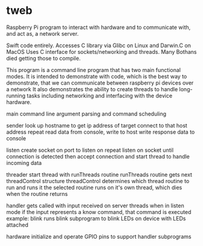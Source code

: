 # tweb
Raspberry Pi program to interact with hardware and to communicate with, and act as, a network server.

Swift code entirely. Accesses C library via Glibc on Linux and Darwin.C on MacOS
Uses C interface for sockets/networking and threads. Many Bothans died getting those to compile.

This program is a command line program that has two main functional modes.
It is intended to demonstrate with code, which is the best way to demonstrate,
  that we can communicate between raspberry pi devices over a network
It also demonstrates the ability to create threads to handle long-running tasks
  including networking and interfacing with the device hardware.


main
  command line argument parsing and command scheduling

sender
  look up hostname to get ip address of target
  connect to that host address
  repeat
    read data from console, write to host
    write response data to console

listen
  create socket on port to listen on
  repeat
    listen on socket until connection is detected then
      accept connection and start thread to handle incoming data

threader
  start thread with runThreads routine
    runThreads routine gets next threadControl structure
    threadControl determines which thread routine to run and runs it
      the selected routine runs on it's own thread, which dies when the routine returns

handler
  gets called with input received on server threads when in listen mode
  if the input represents a know command, that command is executed
  example: blink runs blink subprogram to blink LEDs on device with LEDs attached
  
hardware
  initialize and operate GPIO pins to support handler subprograms


